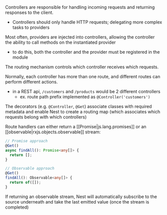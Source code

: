 
Controllers are responsible for handling incoming requests and returning responses to the client.
- Controllers should only handle HTTP requests; delegating more complex tasks to providers

Most often, providers are injected into controllers, allowing the controller the ability to call methods on the instantiated provider
- to do this, both the controller and the provider must be registered in the module

The routing mechanism controls which controller receives which requests.

Normally, each controller has more than one route, and different routes can perform different actions.
- in a REST api, `/customers` and `/products` would be 2 different controllers
  - ex. route path prefix implemented as `@Controller('customers')`

The decorators (e.g. `@Controller`, `@Get`) associate classes with required metadata and enable Nest to create a routing map (which associates which requests belong with which controllers)

Route handlers can either return a [[Promise|js.lang.promises]] or an [[observable|rxjs.objects.observable]] stream:
```ts
// Promise approach
@Get()
async findAll(): Promise<any[]> {
  return [];
}

// Observable approach
@Get()
findAll(): Observable<any[]> {
  return of([]);
}
```

If returning an observable stream, Nest will automatically subscribe to the source underneath and take the last emitted value (once the stream is completed)